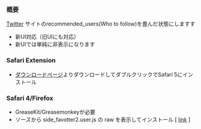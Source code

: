 ### 概要

[Twitter] サイトのrecommended_users(Who to follow)を畳んだ状態にしますす

* 新UI対応（旧UIにも対応）
* 新UIでは単純に非表示になります

[Twitter]: http://twitter.com/

### Safari Extension

* [ダウンロードページ]よりダウンロードしてダブルクリックでSafari 5にインストール

[ダウンロードページ]: http://github.com/gnue/Twitter-Recommended-Users-Collapsed/downloads

### Safari 4/Firefox

* GreaseKit/Greasemonkeyが必要
* ソースから side_favotter2.user.js の raw を表示してインストール [ [link][recommended_users_collapsed.user.js] ]

[recommended_users_collapsed.user.js]: http://github.com/gnue/Twitter-Recommended-Users-Collapsed/raw/master/Twitter%20Recommended%20Users%20Collapsed.safariextension/recommended_users_collapsed.user.js
